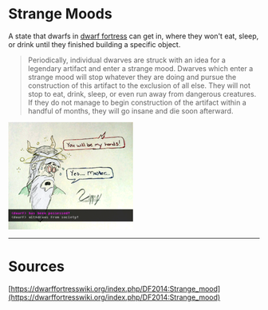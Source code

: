 # Strange Moods   
A state that dwarfs in [dwarf fortress](http://www.bay12games.com/dwarves/) can get in, where they won't eat, sleep, or drink until they finished building a specific object.    
   
> Periodically, individual dwarves are struck with an idea for a legendary artifact and enter a strange mood. Dwarves which enter a strange mood will stop whatever they are doing and pursue the construction of this artifact to the exclusion of all else. They will not stop to eat, drink, sleep, or even run away from dangerous creatures. If they do not manage to begin construction of the artifact within a handful of months, they will go insane and die soon afterward.    
   
![](../Resources/src/Pasted%20image%2020210825230416.png)   
   
---   
# Sources   
[https://dwarffortresswiki.org/index.php/DF2014:Strange_mood](https://dwarffortresswiki.org/index.php/DF2014:Strange_mood)
